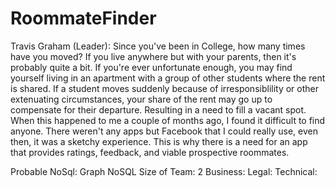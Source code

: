 # RoommateFinder

Travis Graham (Leader):
Since you've been in College, how many times have you moved? If you live anywhere but with your parents, then it's probably quite a bit. If you're ever unfortunate enough, you may find yourself living in an apartment with a group of other students where the rent is shared. If a student moves suddenly because of irresponsiblility or other extenuating circumstances, your share of the rent may go up to compensate for their departure. Resulting in a need to fill a vacant spot. When this happened to me a couple of months ago, I found it difficult to find anyone. There weren't any apps but Facebook that I could really use, even then, it was a sketchy experience. This is why there is a need for an app that provides ratings, feedback, and viable prospective roommates.

Probable NoSql: Graph NoSQL Size of Team: 2 Business: Legal:
Technical:
